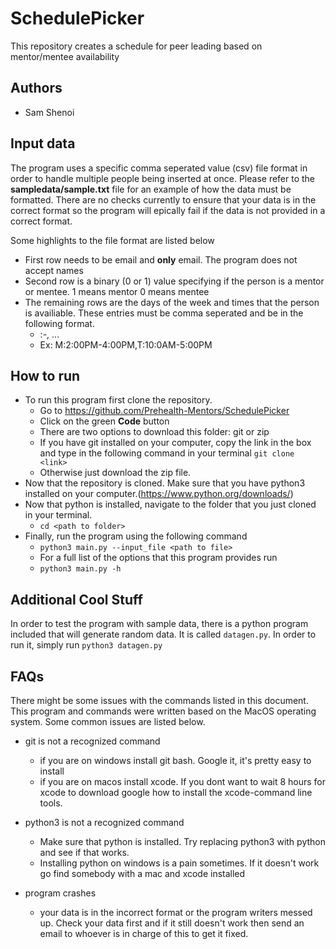 # SchedulePicker
This repository creates a schedule for peer leading based on mentor/mentee availability

## Authors
 - Sam Shenoi

## Input data
The program uses a specific comma seperated value (csv) file format in order to handle multiple people being inserted at once. Please refer to the **sampledata/sample.txt** file for an example of how the data must be formatted.
There are no checks currently to ensure that your data is in the correct format so the program will epically fail if
the data is not provided in a correct format.

Some highlights to the file format are listed below
- First row needs to be email and **only** email. The program does not accept names
- Second row is a binary (0 or 1) value specifying if the person is a mentor or mentee. 1 means mentor 0 means mentee
- The remaining rows are the days of the week and times that the person is availiable. These entries must be comma seperated and be in the following format.
   - <day of the week>:<start time>-<end time>, ...
   - Ex: M:2:00PM-4:00PM,T:10:0AM-5:00PM

## How to run
- To run this program first clone the repository.
     - Go to https://github.com/Prehealth-Mentors/SchedulePicker
     - Click on the green **Code** button
     - There are two options to download this folder: git or zip
     - If you have git installed on your computer, copy the link in the box and type in the following command in your terminal `git clone <link>`
     - Otherwise just download the zip file.
- Now that the repository is cloned. Make sure that you have python3 installed on your computer.(https://www.python.org/downloads/)
- Now that python is installed, navigate to the folder that you just cloned in your terminal.
    - `cd <path to folder>`
- Finally, run the program using the following command
    - `python3 main.py --input_file <path to file>`
    - For a full list of the options that this program provides run
    - `python3 main.py -h`


## Additional Cool Stuff
In order to test the program with sample data, there is a python program included that will generate random data.
It is called `datagen.py`. In order to run it, simply run `python3 datagen.py`

## FAQs
There might be some issues with the commands listed in this document. This program and commands were written based on
the MacOS operating system. Some common issues are listed below.

- git is not a recognized command
  - if you are on windows install git bash. Google it, it's pretty easy to install
  - if you are on macos install xcode. If you dont want to wait 8 hours for xcode to download
      google how to install the xcode-command line tools.

- python3 is not a recognized command
  - Make sure that python is installed. Try replacing python3 with python and see if that works.
  - Installing python on windows is a pain sometimes. If it doesn't work go find somebody with a mac and xcode installed

- program crashes
  - your data is in the incorrect format or the program writers messed up. Check your data first and if it still doesn't work then send an email to whoever is in charge of this to get it fixed.
